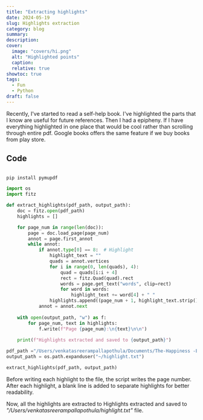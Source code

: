 ```yaml
---
title: "Extracting highlights"
date: 2024-05-19
slug: Highlights extraction
category: blog
summary:
description:
cover:
  image: "covers/hi.png"
  alt: "Highlighted points"
  caption:
  relative: true
showtoc: true
tags:
  - Fun
  - Python
draft: false
---
```

Recently, I've started to read a self-help book. I've highlighted the parts that I know are useful for future references. Then I had a epipheny. If I have everything highlighted in one place that would be cool rather than scrolling through entire pdf. Google books offers the same feature if we buy books from play store. 
## Code
```python

pip install pymupdf

import os
import fitz

def extract_highlights(pdf_path, output_path):
    doc = fitz.open(pdf_path)
    highlights = []

    for page_num in range(len(doc)):
        page = doc.load_page(page_num)
        annot = page.first_annot
        while annot:
            if annot.type[0] == 8:  # Highlight
                highlight_text = ""
                quads = annot.vertices
                for i in range(0, len(quads), 4):
                    quad = quads[i:i + 4]
                    rect = fitz.Quad(quad).rect
                    words = page.get_text("words", clip=rect)
                    for word in words:
                        highlight_text += word[4] + " "
                highlights.append((page_num + 1, highlight_text.strip()))
            annot = annot.next
    
    with open(output_path, "w") as f:
        for page_num, text in highlights:
            f.write(f"Page {page_num}:\n{text}\n\n")
    
    print(f"Highlights extracted and saved to {output_path}")

pdf_path ="/Users/venkatasreerampallapothula/Documents/The-Happiness -Equation.pdf" 
output_path = os.path.expanduser("~/highlight.txt")

extract_highlights(pdf_path, output_path)
```


Before writing each highlight to the file, the script writes the page number.
After each highlight, a blank line is added to separate highlights for better readability. 

Now, all the highlights are extracted to Highlights extracted and saved to *"/Users/venkatasreerampallapothula/highlight.txt"* file.